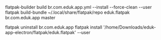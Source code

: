 flatpak-builder build br.com.eduk.app.yml --install --force-clean --user
flatpak build-bundle ~/.local/share/flatpak/repo eduk.flatpak br.com.eduk.app master

flatpak uninstall br.com.eduk.app
flatpak install '/home/Downloads/eduk-app-electron/flatpak/eduk.flatpak' --user
